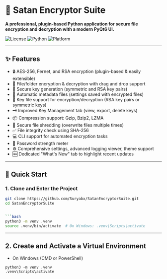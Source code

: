 # 🔐 Satan Encryptor Suite

**A professional, plugin-based Python application for secure file encryption and decryption with a modern PyQt6 UI.**

![License](https://img.shields.io/badge/license-MIT-blue.svg)
![Python](https://img.shields.io/badge/python-3.8%2B-blue.svg)
![Platform](https://img.shields.io/badge/platform-Windows%20%7C%20Linux%20%7C%20macOS-informational)

---

## ✨ Features

- 🔒 AES-256, Fernet, and RSA encryption (plugin-based & easily extensible)
- 📁 File/folder encryption & decryption with drag and drop support
- 🔑 Secure key generation (symmetric and RSA key pairs)
- 🧾 Automatic metadata files (settings saved with encrypted files)
- 📂 Key file support for encryption/decryption (RSA key pairs or symmetric keys)
- 🗝️ Improved Key Management tab (view, export, delete keys)
- 📦 Compression support: Gzip, Bzip2, LZMA
- 🧨 Secure file shredding (overwrite files multiple times)
- ✅ File integrity check using SHA-256
- 💻 CLI support for automated encryption tasks
- 🔐 Password strength meter
- ⚙️ Comprehensive settings, advanced logging viewer, theme support
- 🆕 Dedicated "What's New" tab to highlight recent updates

---

## 🚀 Quick Start

### 1. Clone and Enter the Project

```bash
git clone https://github.com/Suryabx/SatanEncryptorSuite.git
cd SatanEncryptorSuite


```bash
python3 -m venv .venv
source .venv/bin/activate  # On Windows: .venv\Scripts\activate
```
---

## 2. Create and Activate a Virtual Environment ##
-  On Windows (CMD or PowerShell)

```
python3 -m venv .venv
.venv\Scripts\activate
```
